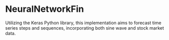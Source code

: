 # NeuralNetworkFin
Utilizing the Keras Python library, this implementation aims to forecast time series steps and sequences, incorporating both sine wave and stock market data.
